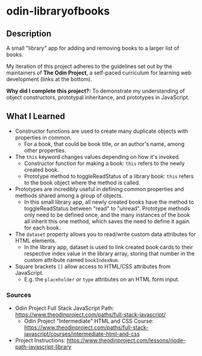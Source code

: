 # odin-libraryofbooks

## Description
A small "library" app for adding and removing books to a larger list of books.

My iteration of this project adheres to the guidelines set out by the maintainers of **The Odin Project**, a self-paced curriculum for learning web development (links at the bottom).

**Why did I complete this project?:** To demonstrate my understanding of object constructors, prototypal inheritance, and prototypes in JavaScript.

## What I Learned
- Constructor functions are used to create many duplicate objects with properties in common. 
  - For a book, that could be book title, or an author's name, among other properties.
- The `this` keyword changes values depending on how it's invoked. 
  - Constructor function for making a book: `this` refers to the newly created book.
  - Prototype method to toggleReadStatus of a library book: `this` refers to the book object where the method is called. 
- Prototypes are incredibly useful in defining common properties and methods shared among a group of objects. 
  - In this small library app, all newly created books have the method to toggleReadStatus between "read" to "unread". Prototype methods only need to be defined once, and the many instances of the book all inherit this one method, which saves the need to define it again for each book.
- The `dataset` property allows you to read/write custom data attributes for HTML elements.
  - In the library app, dataset is used to link created book cards to their respective index value in the library array, storing that number in the custom attribute named `bookIndexNum`.
- Square brackets `[]` allow access to HTML/CSS attributes from JavaScript.
  - E.g. the `placeholder` or `type` attributes on an HTML form input.

### Sources
- Odin Project Full Stack JavaScript Path: https://www.theodinproject.com/paths/full-stack-javascript/
  - Odin Project "Intermediate" HTML and CSS Course: https://www.theodinproject.com/paths/full-stack-javascript/courses/intermediate-html-and-css
- Project Instructions: https://www.theodinproject.com/lessons/node-path-javascript-library
